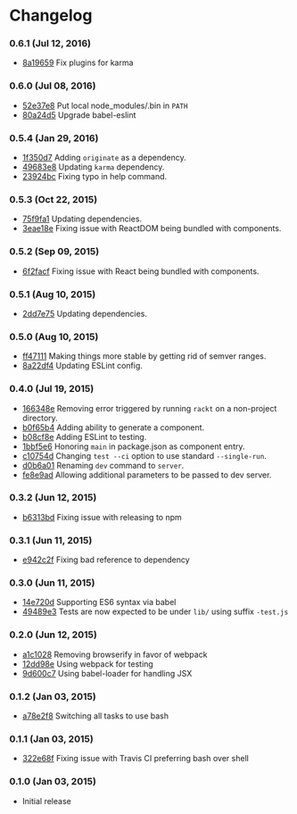 # Changelog

### 0.6.1 (Jul 12, 2016)

- [8a19659](../../commit/8a19659) Fix plugins for karma

### 0.6.0 (Jul 08, 2016)

- [52e37e8](../../commit/52e37e8) Put local node_modules/.bin in `PATH`
- [80a24d5](../../commit/80a24d5) Upgrade babel-eslint

### 0.5.4 (Jan 29, 2016)

- [1f350d7](../../commit/1f350d7) Adding `originate` as a dependency.
- [49683e8](../../commit/49683e8) Updating `karma` dependency.
- [23924bc](../../commit/23924bc) Fixing typo in help command.

### 0.5.3 (Oct 22, 2015)

- [75f9fa1](../../commit/75f9fa1) Updating dependencies.
- [3eae18e](../../commit/3eae18e) Fixing issue with ReactDOM being bundled with components.

### 0.5.2 (Sep 09, 2015)

- [6f2facf](../../commit/6f2facf) Fixing issue with React being bundled with components.

### 0.5.1 (Aug 10, 2015)

- [2dd7e75](../../commit/2dd7e75) Updating dependencies.

### 0.5.0 (Aug 10, 2015)

- [ff47111](../../commit/ff47111) Making things more stable by getting rid of semver ranges.
- [8a22df4](../../commit/8a22df4) Updating ESLint config.

### 0.4.0 (Jul 19, 2015)

- [166348e](../../commit/166348e) Removing error triggered by running `rackt` on a non-project directory.
- [b0f65b4](../../commit/b0f65b4) Adding ability to generate a component.
- [b08cf8e](../../commit/b08cf8e) Adding ESLint to testing.
- [1bbf5e6](../../commit/1bbf5e6) Honoring `main` in package.json as component entry.
- [c10754d](../../commit/c10754d) Changing `test --ci` option to use standard `--single-run`.
- [d0b6a01](../../commit/d0b6a01) Renaming `dev` command to `server`.
- [fe8e9ad](../../commit/fe8e9ad) Allowing additional parameters to be passed to dev server.

### 0.3.2 (Jun 12, 2015)

- [b6313bd](../../commit/b6313bd) Fixing issue with releasing to npm

### 0.3.1 (Jun 11, 2015)

- [e942c2f](../../commit/e942c2f) Fixing bad reference to dependency

### 0.3.0 (Jun 11, 2015)

- [14e720d](../../commit/14e720d) Supporting ES6 syntax via babel
- [49489e3](../../commit/49489e3) Tests are now expected to be under `lib/` using suffix `-test.js`

### 0.2.0 (Jun 12, 2015)

- [a1c1028](../../commit/a1c1028) Removing browserify in favor of webpack
- [12dd98e](../../commit/12dd89e) Using webpack for testing
- [9d600c7](../../commit/9d600c7) Using babel-loader for handling JSX

### 0.1.2 (Jan 03, 2015)

- [a78e2f8](../../commit/a78e2f8) Switching all tasks to use bash

### 0.1.1 (Jan 03, 2015)

- [322e68f](../../commit/322e68f) Fixing issue with Travis CI preferring bash over shell

### 0.1.0 (Jan 03, 2015)

- Initial release

